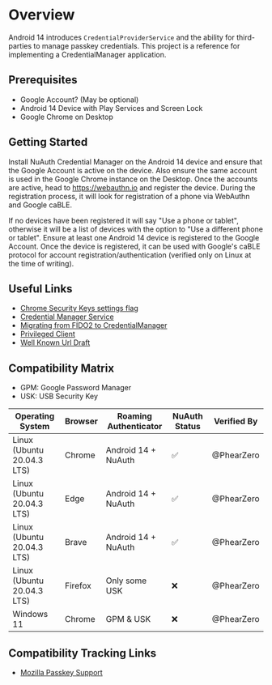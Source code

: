 # Overview

Android 14 introduces `CredentialProviderService` and the ability for third-parties to manage passkey
credentials. This project is a reference for implementing a CredentialManager application.

## Prerequisites

- Google Account? (May be optional)
- Android 14 Device with Play Services and Screen Lock
- Google Chrome on Desktop


## Getting Started

Install NuAuth Credential Manager on the Android 14 device and ensure that the Google Account is active on the device. 
Also ensure the same account is used in the Google Chrome instance on the Desktop. 
Once the accounts are active, head to https://webauthn.io and register the device. 
During the registration process, it will look for registration of a phone via WebAuthn and Google caBLE. 

If no devices have been registered it will say "Use a phone or tablet", otherwise it will be a list of devices with the option to "Use a different phone or tablet". 
Ensure at least one Android 14 device is registered to the Google Account. 
Once the device is registered, it can be used with Google's caBLE protocol for account registration/authentication (verified only on Linux at the time of writing).

## Useful Links

- [Chrome Security Keys settings flag](chrome://settings/securityKeys/phones)
- [Credential Manager Service](https://developer.android.com/training/sign-in/credential-provider)
- [Migrating from FIDO2 to CredentialManager](https://developer.android.com/training/sign-in/fido2-migration)
- [Privileged Client](https://developer.android.com/training/sign-in/privileged-apps)
- [Well Known Url Draft](https://github.com/ms-id-standards/MSIdentityStandardsExplainers/blob/main/PasskeyEndpointsWellKnownUrl/explainer.md#example-1)

## Compatibility Matrix

- GPM: Google Password Manager
- USK: USB Security Key

| Operating System           | Browser | Roaming Authenticator | NuAuth Status | Verified By |
|----------------------------|---------|-----------------------|---------------|-------------|
| Linux (Ubuntu 20.04.3 LTS) | Chrome  | Android 14 + NuAuth   | ✅             | @PhearZero  |
| Linux (Ubuntu 20.04.3 LTS) | Edge    | Android 14 + NuAuth   | ✅             | @PhearZero  |
| Linux (Ubuntu 20.04.3 LTS) | Brave   | Android 14 + NuAuth   | ✅             | @PhearZero  |
| Linux (Ubuntu 20.04.3 LTS) | Firefox | Only some USK         | ❌             | @PhearZero  |
| Windows 11                 | Chrome  | GPM & USK             | ❌             | @PhearZero  |



## Compatibility Tracking Links

- [Mozilla Passkey Support](https://connect.mozilla.org/t5/ideas/support-webauthn-passkeys/idi-p/14069)
